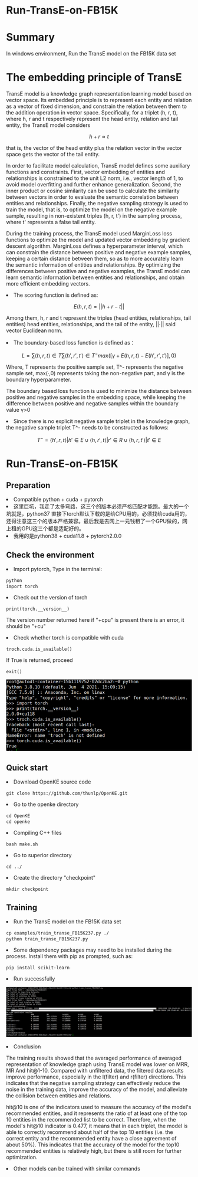 # Run-TransE-on-FB15K

<h1>Summary</h1>
In windows environment, Run the TransE model on the FB15K data set

<h1>The embedding principle of TransE</h1>
<p>TransE model is a knowledge graph representation learning model based on vector space. Its embedded principle is to represent each entity and relation as a vector of fixed dimension, and constrain the relation between them to the addition operation in vector space. Specifically, for a triplet (h, r, t), where h, r and t respectively represent the head entity, relation and tail entity, the TransE model considers

  
```math
h+r≈t
```
that is, the vector of the head entity plus the relation vector in the vector space gets the vector of the tail entity.</p>

<p>In order to facilitate model calculation, TransE model defines some auxiliary functions and constraints. First, vector embedding of entities and relationships is constrained to the unit L2 norm, i.e., vector length of 1, to avoid model overfitting and further enhance generalization. Second, the inner product or cosine similarity can be used to calculate the similarity between vectors in order to evaluate the semantic correlation between entities and relationships. Finally, the negative sampling strategy is used to train the model, that is, to optimize the model on the negative example sample, resulting in non-existent triples (h, r, t') in the sampling process, where t' represents a false tail entity.</p>

<p>During the training process, the TransE model used MarginLoss loss functions to optimize the model and updated vector embedding by gradient descent algorithm. MarginLoss defines a hyperparameter interval, which can constrain the distance between positive and negative example samples, keeping a certain distance between them, so as to more accurately learn the semantic information of entities and relationships. By optimizing the differences between positive and negative examples, the TransE model can learn semantic information between entities and relationships, and obtain more efficient embedding vectors.</p>

<li>The scoring function is defined as:</li>

```math
E(h,r,t) = ||h+r-t||
```
<p>Among them, h, r and t represent the triples (head entities, relationships, tail entities) head entities, relationships, and the tail of the entity, ||·|| said vector Euclidean norm.</p>

<li>The boundary-based loss function is defined as：</li>

```math
L = ∑ ⟨h,r,t⟩∈T ∑ ⟨h',r',t'⟩∈T^- max([γ+E(h,r,t)-E(h',r',t')],0)
```
<p>Where, T represents the positive sample set, T^- represents the negative sample set, max(·,0) represents taking the non-negative part, and γ is the boundary hyperparameter.</p>

<p>The boundary based loss function is used to minimize the distance between positive and negative samples in the embedding space, while keeping the difference between positive and negative samples within the boundary value γ>0</p>

<li>Since there is no explicit negative sample triplet in the knowledge graph, the negative sample triplet T^- needs to be constructed as follows:</li>

```math
T^- = {⟨h',r,t⟩|h'∈E} ∪ {⟨h,r',t⟩|r'∈R} ∪ {⟨h,r,t'⟩|t'∈E}
```

<h1>Run-TransE-on-FB15K</h1>

<h2>Preparation</h2>
<li>Compatible python + cuda + pytorch</li>
<li>这里巨坑，我走了太多弯路，这三个的版本必须严格匹配才能跑。最大的一个坑就是，python37 直接下torch默认下载的是给CPU用的，必须找给cuda用的，还得注意这三个的版本严格兼容。最后我是去网上一元钱租了一个GPU做的，网上租的GPU这三个都是适配好的。</li>
<li>我用的是python38 + cuda11.8 + pytorch2.0.0</li>

<h2>Check the environment</h2>

<li>Import pytorch, Type in the terminal:</li>

```
python
import torch
```
<li>Check out the version of torch</li>

```
print(torch.__version__)
```
<p>The version number returned here if "+cpu" is present there is an error, it should be "+cu"</p>
<li>Check whether torch is compatible with cuda</li>

```
troch.cuda.is_available()
```
<p>If True is returned, proceed</p>

```
exit()
```

![image](https://github.com/Cheng-Xiao-Ai/Run-TransE-on-FB15K/blob/main/img/b4e96cafefae589fa55bb87b77a5204.png)
<h2>Quick start</h2>

<li>Download OpenKE source code</li>

```
git clone https://github.com/thunlp/OpenKE.git
```
<li>Go to the openke directory</li>

```
cd OpenKE
cd openke
```
<li>Compiling C++ files</li>

```
bash make.sh
```
<li>Go to superior directory</li>

```
cd ../
```
<li>Create the directory "checkpoint"</li>

```
mkdir checkpoint
```
<h2>Training</h2>
<li>Run the TransE model on the FB15K data set</li>

```
cp examples/train_transe_FB15K237.py ./
python train_transe_FB15K237.py
```
<li>Some dependency packages may need to be installed during the process. Install them with pip as prompted, such as:</li>

```
pip install scikit-learn
```
<li>Run successfully</li>

![image](https://github.com/Cheng-Xiao-Ai/Run-TransE-on-FB15K/blob/main/img/1e3de61134107422a870f24efd2047a.png)
<li>Conclusion</li>
<p>The training results showed that the averaged performance of averaged representation of knowledge graph using TransE model was lower on MRR, MR And hit@1-10. Compared with unfiltered data, the filtered data results improve performance, especially in the l(filter) and r(filter) directions. This indicates that the negative sampling strategy can effectively reduce the noise in the training data, improve the accuracy of the model, and alleviate the collision between entities and relations.</p>

<p>hit@10 is one of the indicators used to measure the accuracy of the model's recommended entities, and it represents the ratio of at least one of the top 10 entities in the recommended list to be correct. Therefore, when the model's hit@10 indicator is 0.477, it means that in each triplet, the model is able to correctly recommend about half of the top 10 entities (i.e. the correct entity and the recommended entity have a close agreement of about 50%). This indicates that the accuracy of the model for the top10 recommended entities is relatively high, but there is still room for further optimization.</p>

<li>Other models can be trained with similar commands</li>

